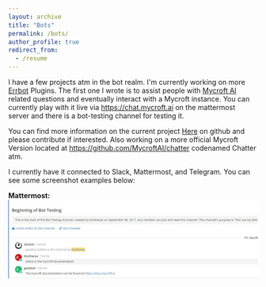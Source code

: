 ```yaml
---
layout: archive
title: "Bots"
permalink: /bots/
author_profile: true
redirect_from:
  - /resume
---
```


I have a few projects atm in the bot realm.  I'm currently working on more <a href="https://errbot.io">Errbot</a> Plugins.  The first one I wrote is to assist people with <a href="https://mycroft.ai">Mycroft AI</a> related questions and eventually interact with a Mycroft instance.  You can currently play with it live via https://chat.mycroft.ai on the mattermost server and there is a bot-testing channel for testing it.

You can find more information on the current project <a href="https://github.com/btotharye/err-mycroft">Here</a> on github and please contribute if interested.  Also working on a more official Mycroft Version located at https://github.com/MycroftAI/chatter codenamed Chatter atm.

I currently have it connected to Slack, Mattermost, and Telegram.  You can see some screenshot examples below:

<b>Mattermost:</b> <img src="/images/mattermost_bot.jpg">

